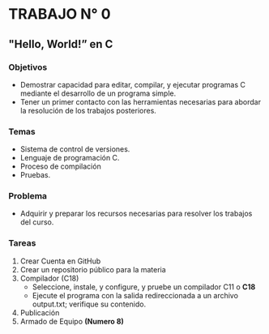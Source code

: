 # **TRABAJO N° 0**
## "Hello, World!” en C

### Objetivos
- Demostrar capacidad para editar, compilar, y ejecutar programas C mediante el desarrollo de un programa simple.
- Tener un primer contacto con las herramientas necesarias para abordar la resolución de los trabajos posteriores.
### Temas
- Sistema de control de versiones.
- Lenguaje de programación C.
- Proceso de compilación
- Pruebas.
### Problema
- Adquirir y preparar los recursos necesarias para resolver los trabajos del curso.

### Tareas
1. Crear Cuenta en GitHub
2. Crear un repositorio público para la materia
3. Compilador (C18)
   - Seleccione, instale, y configure, y pruebe un compilador C11 o **C18**
   - Ejecute el programa con la salida redireccionada a un archivo output.txt; verifique su contenido.
4. Publicación
5. Armado de Equipo **(Numero 8)**